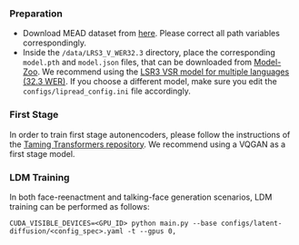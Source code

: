 ### Preparation
* Download MEAD dataset from [here](https://wywu.github.io/projects/MEAD/MEAD). Please correct all path variables correspondingly.
* Inside the `/data/LRS3_V_WER32.3` directory, place the corresponding `model.pth` and `model.json` files, that can be downloaded from [Model-Zoo](https://github.com/mpc001/Visual_Speech_Recognition_for_Multiple_Languages/tree/master#Model-Zoo). We recommend using the [LSR3 VSR model for multiple languages (32.3 WER)](https://drive.google.com/file/d/1yHd4QwC7K_9Ro2OM_hC7pKUT2URPvm_f/view). If you choose a different model, make sure you edit the `configs/lipread_config.ini` file accordingly.

### First Stage
In order to train first stage autonencoders, please follow the instructions of the [Taming Transformers repository](https://github.com/CompVis/taming-transformers). We recommend using a VQGAN as a first stage model.

### LDM Training
In both face-reenactment and talking-face generation scenarios, LDM training can be performed as follows:
```
CUDA_VISIBLE_DEVICES=<GPU_ID> python main.py --base configs/latent-diffusion/<config_spec>.yaml -t --gpus 0,
```